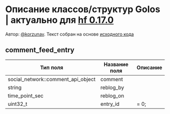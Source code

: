 # Описание классов/структур Golos | актуально для [hf 0.17.0](https://github.com/GolosChain/golos/releases/tag/v0.17.0)
Автор: [@korzunav](https://golos.io/@korzunav). Текст собран на основе [исходного кода](https://github.com/GolosChain/golos/tree/master/plugins/follow/include/golos/plugins/follow/follow_api_object.hpp)
## comment_feed_entry


|Тип поля|Название поля|Описание|
|--------|-------------|--------|
|social_network::comment_api_object|comment||
|string|reblog_by||
|time_point_sec|reblog_on||
|uint32_t|entry_id|= 0;|
